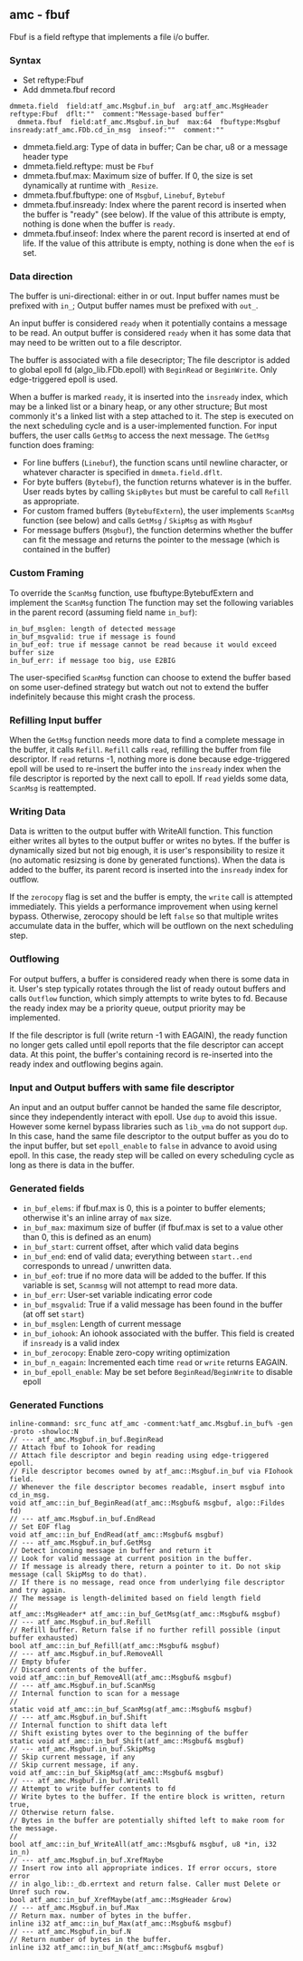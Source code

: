 ## amc - fbuf
<a href="#amc"></a>
Fbuf is a field reftype that implements a file i/o buffer.

### Syntax
<a href="#syntax"></a>
- Set reftype:Fbuf
- Add dmmeta.fbuf record

```
dmmeta.field  field:atf_amc.Msgbuf.in_buf  arg:atf_amc.MsgHeader  reftype:Fbuf  dflt:""  comment:"Message-based buffer"
  dmmeta.fbuf  field:atf_amc.Msgbuf.in_buf  max:64  fbuftype:Msgbuf  insready:atf_amc.FDb.cd_in_msg  inseof:""  comment:""
```

- dmmeta.field.arg: Type of data in buffer; Can be char, u8 or a message header type
- dmmeta.field.reftype: must be `Fbuf`
- dmmeta.fbuf.max: Maximum size of buffer. If 0, the size is set dynamically at runtime with `_Resize`.
- dmmeta.fbuf.fbuftype: one of `Msgbuf`, `Linebuf`, `Bytebuf`
- dmmeta.fbuf.insready: Index where the parent record is inserted when the buffer is "ready" (see below). If the value
of this attribute is empty, nothing is done when the buffer is `ready`.
- dmmeta.fbuf.inseof: Index where the parent record is inserted at end of life. If the value of this attribute
is empty, nothing is done when the `eof` is set.

### Data direction
<a href="#data-direction"></a>
The buffer is uni-directional: either in or out. Input buffer names must be prefixed with `in_`;
Output buffer names must be prefixed with `out_`.

An input buffer is considered `ready` when it potentially contains a message to be read.
An output buffer is considered `ready` when it has some data that may need to be written out to a file descriptor.

The buffer is associated with a file desecriptor; The file descriptor is added to global epoll fd (algo_lib.FDb.epoll)
with `BeginRead` or `BeginWrite`. Only edge-triggered epoll is used.

When a buffer is marked `ready`, it is inserted into the `insready` index, which may be a linked list or a binary
heap, or any other structure; But most commonly it's a linked list with a step attached to it. The step is executed
on the next scheduling cycle and is a user-implemented function. For input buffers, the user calls `GetMsg` to access
the next message. The `GetMsg` function does framing:
- For line buffers (`Linebuf`), the function scans until newline character, or whatever character is specified in `dmmeta.field.dflt`.
- For byte buffers (`Bytebuf`), the function returns whatever is in the buffer. User reads bytes by calling `SkipBytes` but must be careful
to call `Refill` as appropriate.
- For custom framed buffers (`BytebufExtern`), the user implements `ScanMsg` function (see below) and calls `GetMsg` / `SkipMsg` as with `Msgbuf`
- For message buffers (`Msgbuf`), the function determins whether the buffer can fit the message and returns the pointer
to the message (which is contained in the buffer)

### Custom Framing
<a href="#custom-framing"></a>
To override the `ScanMsg` function, use fbuftype:BytebufExtern and implement the `ScanMsg` function
The function may set the following variables in the parent record (assuming field name `in_buf`):
```
in_buf_msglen: length of detected message
in_buf_msgvalid: true if message is found
in_buf_eof: true if message cannot be read because it would exceed buffer size
in_buf_err: if message too big, use E2BIG 
```

The user-specified `ScanMsg` function can choose to extend the buffer based on some user-defined strategy
but watch out not to extend the buffer indefinitely because this might crash the process.

### Refilling Input buffer
<a href="#refilling-input-buffer"></a>
When the `GetMsg` function needs more data to find a complete message in the buffer, it calls `Refill`. `Refill` calls `read`,
refilling the buffer from file descriptor. If `read` returns -1, nothing more is done because edge-triggered epoll will be used
to re-insert the buffer into the `insready` index when the file descriptor is reported by the next call to epoll.
If `read` yields some data, `ScanMsg` is reattempted.

### Writing Data
<a href="#writing-data"></a>
Data is written to the output buffer with WriteAll function. This function either writes all bytes to the output
buffer or writes no bytes. If the buffer is dynamically sized but not big enough, it is user's responsibility to resize it
(no automatic resizsing is done by generated functions). When the data is added to the buffer, its parent record
is inserted into the `insready` index for outflow.

If the `zerocopy` flag is set and the buffer is empty, the `write` call is attempted immediately. This yields a performance
improvement when using kernel bypass. Otherwise, zerocopy should be left `false` so that multiple writes accumulate data in the
buffer, which will be outflown on the next scheduling step.

### Outflowing
<a href="#outflowing"></a>
For output buffers, a buffer is considered ready when there is some data in it. User's step typically rotates through
the list of ready outout buffers and calls `Outflow` function, which simply attempts to write bytes to fd. Because the ready index
may be a priority queue, output priority may be implemented.

If the file descriptor is full (write return -1 with EAGAIN), the ready function no longer gets called until epoll
reports that the file descriptor can accept data. At this point, the buffer's containing record is re-inserted into the ready
index and outflowing begins again.

### Input and Output buffers with same file descriptor
<a href="#input-and-output-buffers-with-same-file-descriptor"></a>
An input and an output buffer cannot be handed the same file descriptor, since they independently interact with epoll.
Use `dup` to avoid this issue. However some kernel bypass libraries such as `lib_vma` do not support `dup`. In this case,
hand the same file descriptor to the output buffer as you do to the input buffer, but set `epoll_enable` to `false` in advance
to avoid using epoll. In this case, the ready step will be called on every scheduling cycle as long as there is data in the buffer.

### Generated fields
<a href="#generated-fields"></a>
- `in_buf_elems`: if fbuf.max is 0, this is a pointer to buffer elements; otherwise it's an inline array of `max` size.
- `in_buf_max`: maximum size of buffer (if fbuf.max is set to a value other than 0, this is defined as an enum)
- `in_buf_start`: current offset, after which valid data begins
- `in_buf_end`: end of valid data; everything between `start..end` corresponds to unread / unwritten data.
- `in_buf_eof`: true if no more data will be added to the buffer. If this variable is set, `Scanmsg` will not attempt
to read more data.
- `in_buf_err`: User-set variable indicating error code
- `in_buf_msgvalid`: True if a valid message has been found in the buffer (at off set `start`)
- `in_buf_msglen`: Length of current message
- `in_buf_iohook`: An iohook associated with the buffer. This field is created if `insready` is a valid index
- `in_buf_zerocopy`: Enable zero-copy writing optimization
- `in_buf_n_eagain`: Incremented each time `read` or `write` returns EAGAIN.
- `in_buf_epoll_enable`: May be set before `BeginRead`/`BeginWrite` to disable epoll

### Generated Functions
<a href="#generated-functions"></a>
```
inline-command: src_func atf_amc -comment:%atf_amc.Msgbuf.in_buf% -gen -proto -showloc:N
// --- atf_amc.Msgbuf.in_buf.BeginRead
// Attach fbuf to Iohook for reading
// Attach file descriptor and begin reading using edge-triggered epoll.
// File descriptor becomes owned by atf_amc::Msgbuf.in_buf via FIohook field.
// Whenever the file descriptor becomes readable, insert msgbuf into cd_in_msg.
void atf_amc::in_buf_BeginRead(atf_amc::Msgbuf& msgbuf, algo::Fildes fd) 
// --- atf_amc.Msgbuf.in_buf.EndRead
// Set EOF flag
void atf_amc::in_buf_EndRead(atf_amc::Msgbuf& msgbuf) 
// --- atf_amc.Msgbuf.in_buf.GetMsg
// Detect incoming message in buffer and return it
// Look for valid message at current position in the buffer.
// If message is already there, return a pointer to it. Do not skip message (call SkipMsg to do that).
// If there is no message, read once from underlying file descriptor and try again.
// The message is length-delimited based on field length field
// 
atf_amc::MsgHeader* atf_amc::in_buf_GetMsg(atf_amc::Msgbuf& msgbuf) 
// --- atf_amc.Msgbuf.in_buf.Refill
// Refill buffer. Return false if no further refill possible (input buffer exhausted)
bool atf_amc::in_buf_Refill(atf_amc::Msgbuf& msgbuf) 
// --- atf_amc.Msgbuf.in_buf.RemoveAll
// Empty bfufer
// Discard contents of the buffer.
void atf_amc::in_buf_RemoveAll(atf_amc::Msgbuf& msgbuf) 
// --- atf_amc.Msgbuf.in_buf.ScanMsg
// Internal function to scan for a message
// 
static void atf_amc::in_buf_ScanMsg(atf_amc::Msgbuf& msgbuf) 
// --- atf_amc.Msgbuf.in_buf.Shift
// Internal function to shift data left
// Shift existing bytes over to the beginning of the buffer
static void atf_amc::in_buf_Shift(atf_amc::Msgbuf& msgbuf) 
// --- atf_amc.Msgbuf.in_buf.SkipMsg
// Skip current message, if any
// Skip current message, if any.
void atf_amc::in_buf_SkipMsg(atf_amc::Msgbuf& msgbuf) 
// --- atf_amc.Msgbuf.in_buf.WriteAll
// Attempt to write buffer contents to fd
// Write bytes to the buffer. If the entire block is written, return true,
// Otherwise return false.
// Bytes in the buffer are potentially shifted left to make room for the message.
// 
bool atf_amc::in_buf_WriteAll(atf_amc::Msgbuf& msgbuf, u8 *in, i32 in_n) 
// --- atf_amc.Msgbuf.in_buf.XrefMaybe
// Insert row into all appropriate indices. If error occurs, store error
// in algo_lib::_db.errtext and return false. Caller must Delete or Unref such row.
bool atf_amc::in_buf_XrefMaybe(atf_amc::MsgHeader &row) 
// --- atf_amc.Msgbuf.in_buf.Max
// Return max. number of bytes in the buffer.
inline i32 atf_amc::in_buf_Max(atf_amc::Msgbuf& msgbuf) 
// --- atf_amc.Msgbuf.in_buf.N
// Return number of bytes in the buffer.
inline i32 atf_amc::in_buf_N(atf_amc::Msgbuf& msgbuf) 
```

